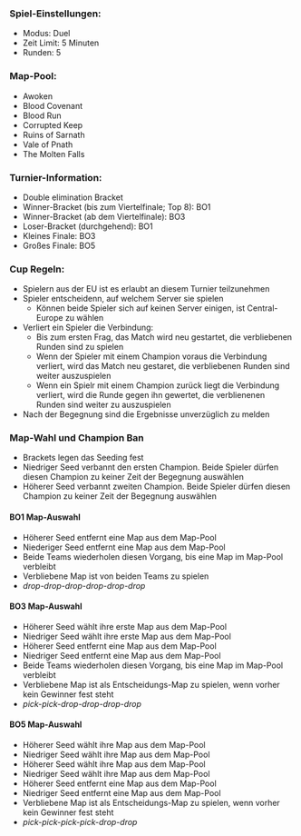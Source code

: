 ### Spiel-Einstellungen:
- Modus: Duel
- Zeit Limit: 5 Minuten
- Runden: 5
### Map-Pool:
- Awoken
- Blood Covenant
- Blood Run
- Corrupted Keep
- Ruins of Sarnath
- Vale of Pnath
- The Molten Falls
### Turnier-Information:
- Double elimination Bracket
- Winner-Bracket (bis zum Viertelfinale; Top 8): BO1
- Winner-Bracket (ab dem Viertelfinale): BO3
- Loser-Bracket (durchgehend): BO1
- Kleines Finale: BO3
- Großes Finale: BO5
### Cup Regeln:
- Spielern aus der EU ist es erlaubt an diesem Turnier teilzunehmen
- Spieler entscheidenn, auf welchem Server sie spielen
  - Können beide Spieler sich auf keinen Server einigen, ist Central-Europe zu wählen
- Verliert ein Spieler die Verbindung:
  - Bis zum ersten Frag, das Match wird neu gestartet, die verbliebenen Runden sind zu spielen
  - Wenn der Spieler mit einem Champion voraus die Verbindung verliert, wird das Match neu gestaret, die verbliebenen Runden sind weiter auszuspielen
  - Wenn ein Spielr mit einem Champion zurück liegt die Verbindung verliert, wird die Runde gegen ihn gewertet, die verblienenen Runden sind weiter zu auszuspielen
- Nach der Begegnung sind die Ergebnisse unverzüglich zu melden
### Map-Wahl und Champion Ban
- Brackets legen das Seeding fest
- Niedriger Seed verbannt den ersten Champion. Beide Spieler dürfen diesen Champion zu keiner Zeit der Begegnung auswählen
- Höherer Seed verbannt zweiten Champion. Beide Spieler dürfen diesen Champion zu keiner Zeit der Begegnung auswählen
#### BO1 Map-Auswahl
- Höherer Seed entfernt eine Map aus dem Map-Pool
- Niederiger Seed entfernt eine Map aus dem Map-Pool
- Beide Teams wiederholen diesen Vorgang, bis eine Map im Map-Pool verbleibt
- Verbliebene Map ist von beiden Teams zu spielen
- *drop-drop-drop-drop-drop-drop*
#### BO3 Map-Auswahl
- Höherer Seed wählt ihre erste Map aus dem Map-Pool
- Niedriger Seed wählt ihre erste Map aus dem Map-Pool
- Höherer Seed entfernt eine Map aus dem Map-Pool
- Niedriger Seed entfernt eine Map aus dem Map-Pool
- Beide Teams wiederholen diesen Vorgang, bis eine Map im Map-Pool verbleibt
- Verbliebene Map ist als Entscheidungs-Map zu spielen, wenn vorher kein Gewinner fest steht
- *pick-pick-drop-drop-drop-drop*
#### BO5 Map-Auswahl
- Höherer Seed wählt ihre Map aus dem Map-Pool
- Niedriger Seed wählt ihre Map aus dem Map-Pool 
- Höherer Seed wählt ihre Map aus dem Map-Pool
- Niedriger Seed wählt ihre Map aus dem Map-Pool
- Höherer Seed entfernt eine Map aus dem Map-Pool
- Niedriger Seed entfernt eine Map aus dem Map-Pool
- Verbliebene Map ist als Entscheidungs-Map zu spielen, wenn vorher kein Gewinner fest steht
- *pick-pick-pick-pick-drop-drop*
